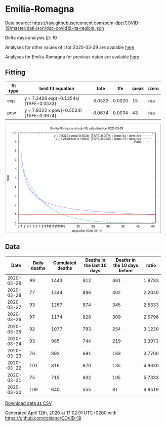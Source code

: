 # Emilia-Romagna

Data source: https://raw.githubusercontent.com/pcm-dpc/COVID-19/master/dati-json/dpc-covid19-ita-regioni.json

Delta days analysis (j): 10

Analyses for other values of j for 2020-03-29 are avalable [here](../2020-03-29/README.md)

Analyses for Emilia-Romagna for previous dates are avalable [here](../README.md)

## Fitting 
|fit type|best fit equation|tafe|tfe|ipeak|izero|
|-------|-----|--------|------|---|---|
|exp|y = 7.2428 exp(-0.1354x)  [TAFE=0.0533]|0.0533|0.0020|15|n/a|
|pow|y = 7.9322 x pow(-0.5534)  [TAFE=0.0674]|0.0674|0.0034|43|n/a|

![Plot](COVID-19_emilia-romagna_j10_2020-03-29.png)

## Data
|Date|Daily deaths|Cumulated deaths|Deaths in the last 10 days|Deaths in the 10 days before|ratio|
|----|----------|-----------|-------|--------------------|-----|
|2020-03-29|99|1443|912|461|1.9783|
|2020-03-28|77|1344|886|402|2.2040|
|2020-03-27|93|1267|874|345|2.5333|
|2020-03-26|97|1174|828|309|2.6796|
|2020-03-25|92|1077|793|254|3.1220|
|2020-03-24|93|985|744|219|3.3973|
|2020-03-23|76|892|691|183|3.7760|
|2020-03-22|101|816|670|135|4.9630|
|2020-03-21|75|715|602|105|5.7333|
|2020-03-20|109|640|555|81|6.8519|

[Download data as CSV](COVID-19_emilia-romagna_j10_2020-03-29.csv)

Generated April 12th, 2020 at 17:02:01 UTC+0200 with https://github.com/robianc/COVID-19
